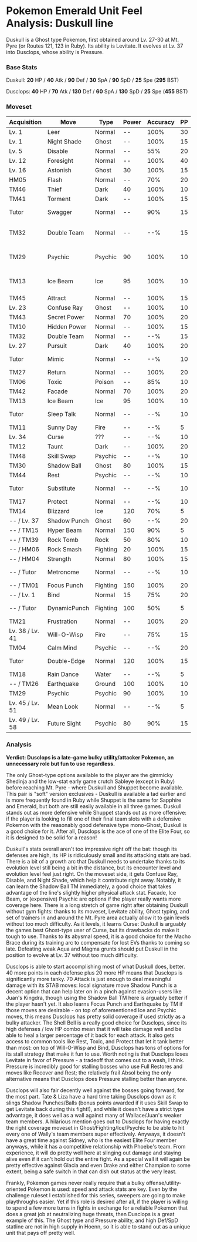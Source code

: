 # Pokemon Emerald Unit Feel Analysis: Duskull line

Duskull is a Ghost type Pokemon, first obtained around Lv. 27-30 at Mt. Pyre (or Routes 121, 123 in Ruby). Its ability is Levitate. It evolves at Lv. 37 into Dusclops, whose ability is Pressure.

### Base Stats

Duskull: **20** HP / **40** Atk / **90** Def / **30** SpA / **90** SpD / **25** Spe (**295** BST)

Dusclops: **40** HP / **70** Atk / **130** Def / **60** SpA / **130** SpD / **25** Spe (**455** BST)

### Moveset

| Acquisition     | Move         | Type     | Power | Accuracy | PP | Notes              |
|-----------------|--------------|----------|-------|----------|----|--------------------|
| Lv. 1           | Leer         | Normal   | --    | 100%     | 30 |                    |
| Lv. 1           | Night Shade  | Ghost    | --    | 100%     | 15 |                    |
| Lv. 5           | Disable      | Normal   | --    | 55%      | 20 |                    |
| Lv. 12          | Foresight    | Normal   | --    | 100%     | 40 |                    |
| Lv. 16          | Astonish     | Ghost    | 30    | 100%     | 15 |                    |
| HM05            | Flash        | Normal   | --    | 70%      | 20 |                    |
| TM46            | Thief        | Dark     | 40    | 100%     | 10 |                    |
| TM41            | Torment      | Dark     | --    | 100%     | 15 |                    |
| Tutor           | Swagger      | Normal   | --    | 90%      | 15 | Emerald only       |
| TM32            | Double Team  | Normal   | --    | --%      | 15 | Buy at Game Corner |
| TM29            | Psychic      | Psychic  | 90    | 100%     | 10 | Buy at Game Corner |
| TM13            | Ice Beam     | Ice      | 95    | 100%     | 10 | Buy at Game Corner |
| TM45            | Attract      | Normal   | --    | 100%     | 15 |                    |
| Lv. 23          | Confuse Ray  | Ghost    | --    | 100%     | 10 |                    |
| TM43            | Secret Power | Normal   | 70    | 100%     | 20 |                    |
| TM10            | Hidden Power | Normal   | --    | 100%     | 15 |                    |
| TM32            | Double Team  | Normal   | --    | --%      | 15 |                    |
| Lv. 27          | Pursuit      | Dark     | 40    | 100%     | 20 |                    |
| Tutor           | Mimic        | Normal   | --    | --%      | 10 | Emerald only       |
| TM27            | Return       | Normal   | --    | 100%     | 20 |                    |
| TM06            | Toxic        | Poison   | --    | 85%      | 10 |                    |
| TM42            | Facade       | Normal   | 70    | 100%     | 20 |                    |
| TM13            | Ice Beam     | Ice      | 95    | 100%     | 10 |                    |
| Tutor           | Sleep Talk   | Normal   | --    | --%      | 10 | Emerald only       |
| TM11            | Sunny Day    | Fire     | --    | --%      | 5  |                    |
| Lv. 34          | Curse        | ???      | --    | --%      | 10 |                    |
| TM12            | Taunt        | Dark     | --    | 100%     | 20 |                    |
| TM48            | Skill Swap   | Psychic  | --    | --%      | 10 |                    |
| TM30            | Shadow Ball  | Ghost    | 80    | 100%     | 15 |                    |
| TM44            | Rest         | Psychic  | --    | --%      | 10 |                    |
| Tutor           | Substitute   | Normal   | --    | --%      | 10 | Emerald only       |
| TM17            | Protect      | Normal   | --    | --%      | 10 |                    |
| TM14            | Blizzard     | Ice      | 120   | 70%      | 5  |                    |
| -- / Lv. 37     | Shadow Punch | Ghost    | 60    | --%      | 20 |                    |
| -- / TM15       | Hyper Beam   | Normal   | 150   | 90%      | 5  |                    |
| -- / TM39       | Rock Tomb    | Rock     | 50    | 80%      | 10 |                    |
| -- / HM06       | Rock Smash   | Fighting | 20    | 100%     | 15 |                    |
| -- / HM04       | Strength     | Normal   | 80    | 100%     | 15 |                    |
| -- / Tutor      | Metronome    | Normal   | --    | --%      | 10 | Emerald only       |
| -- / TM01       | Focus Punch  | Fighting | 150   | 100%     | 20 |                    |
| -- / Lv. 1      | Bind         | Normal   | 15    | 75%      | 20 |                    |
| -- / Tutor      | DynamicPunch | Fighting | 100   | 50%      | 5  | Emerald only       |
| TM21            | Frustration  | Normal   | --    | 100%     | 20 |                    |
| Lv. 38 / Lv. 41 | Will-O-Wisp  | Fire     | --    | 75%      | 15 |                    |
| TM04            | Calm Mind    | Psychic  | --    | --%      | 20 |                    |
| Tutor           | Double-Edge  | Normal   | 120   | 100%     | 15 | Emerald only       |
| TM18            | Rain Dance   | Water    | --    | --%      | 5  |                    |
| -- / TM26       | Earthquake   | Ground   | 100   | 100%     | 10 |                    |
| TM29            | Psychic      | Psychic  | 90    | 100%     | 10 |                    |
| Lv. 45 / Lv. 51 | Mean Look    | Normal   | --    | --%      | 5  |                    |
| Lv. 49 / Lv. 58 | Future Sight | Psychic  | 80    | 90%      | 15 |                    |

### Analysis

**Verdict: Dusclops is a late-game bulky utility/attacker Pokemon, an unnecessary role but fun to use regardless.**

The only Ghost-type options available to the player are the gimmicky Shedinja and the low-stat early game crutch Sableye (except in Ruby) before reaching Mt. Pyre - where Duskull and Shuppet become available. This pair is "soft" version exclusives - Duskull is available a tad earlier and is more frequently found in Ruby while Shuppet is the same for Sapphire and Emerald, but both are still easily available in all three games. Duskull stands out as more defensive while Shuppet stands out as more offensive: if the player is looking to fill one of their final team slots with a defensive Pokemon with the reasonably good defensive type mono-Ghost, Duskull is a good choice for it. After all, Dusclops is the ace of one of the Elite Four, so it is designed to be solid for a reason!

Duskull's stats overall aren't too impressive right off the bat: though its defenses are high, its HP is ridiculously small and its attacking stats are bad. There is a bit of a growth arc that Duskull needs to undertake thanks to its evolution level still being a bit in the distance, but its encounter level and evolution level feel just right. On the moveset side, it gets Confuse Ray, Disable, and Night Shade, which help it contribute right away. Notably, it can learn the Shadow Ball TM immediately, a good choice that takes advantage of the line's slightly higher physical attack stat. Facade, Ice Beam, or (expensive) Psychic are options if the player really wants more coverage here. There is a long stretch of game right after obtaining Duskull without gym fights: thanks to its moveset, Levitate ability, Ghost typing, and set of trainers in and around the Mt. Pyre area actually allow it to gain levels without too much difficulty. As it levels, it learns Curse: Duskull is arguably the games best Ghost-type user of Curse, but its drawbacks do make it tough to use. Thanks to its abysmal speed, it is a good choice for the Macho Brace during its training arc to compensate for lost EVs thanks to coming so late. Defeating weak Aqua and Magma grunts should put Duskull in the position to evolve at Lv. 37 without too much difficulty. 

Dusclops is able to start accomplishing most of what Duskull does, better. 40 more points in each defense plus 20 more HP means that Dusclops is significantly more tanky. 70 Attack is just enough to deal meaningful damage with its STAB moves: local signature move Shadow Punch is a decent option that can help later on in a pinch against evasion-users like Juan's Kingdra, though using the Shadow Ball TM here is arguably better if the player hasn't yet. It also learns Focus Punch and Earthquake by TM if those moves are desirable - on top of aforementioned Ice and Psychic moves, this means Dusclops has pretty solid coverage if used strictly as a bulky attacker. The Shell Bell is a really good choice for Dusclops, since its high defenses / low HP combo mean that it will take damage well and be able to heal a larger percentage of it back for each attack. It also gets access to common tools like Rest, Toxic, and Protect that let it tank better than most: on top of Will-O-Wisp and Bind, Dusclops has tons of options for its stall strategy that make it fun to use. Worth noting is that Dusclops loses Levitate in favor of Pressure - a tradeoff that comes out to a wash, I think. Pressure is incredibly good for stalling bosses who use Full Restores and moves like Recover and Rest; the relatively frail Absol being the only alternative means that Dusclops does Pressure stalling better than anyone.

Dusclops will also fair decently well against the bosses going forward, for the most part. Tate & Liza have a hard time taking Dusclops down as it slings Shadow Punches/Balls (bonus points awarded if it uses Skill Swap to get Levitate back during this fight!), and while it doesn't have a strict type advantage, it does well as a wall against many of Wallace/Juan's weaker team members. A hilarious mention goes out to Dusclops for having exactly the right coverage moveset in Ghost/Fighting/Ice/Psychic to be able to hit every one of Wally's team members super effectively. Anyways, it doesn't have a great time against Sidney, who is the easiest Elite Four member anyways, while it has a competitive relationship with Phoebe's team. From experience, it will do pretty well here at slinging out damage and staying alive even if it can't hold out the entire fight. As a special wall it will again be pretty effective against Glacia and even Drake and either Champion to some extent, being a safe switch in that can dish out status at the very least.

Frankly, Pokemon games never really require that a bulky offense/utility-oriented Pokemon is used: speed and attack stats are key. Even by the challenge ruleset I established for this series, sweepers are going to make playthroughs easier. Yet if this role is desired after all, if the player is willing to spend a few more turns in fights in exchange for a reliable Pokemon that does a great job at neutralizing huge threats, then Dusclops is a great example of this. The Ghost type and Pressure ability, and high Def/SpD statline are not in high supply in Hoenn, so it is able to stand out as a unique unit that pays off pretty well.